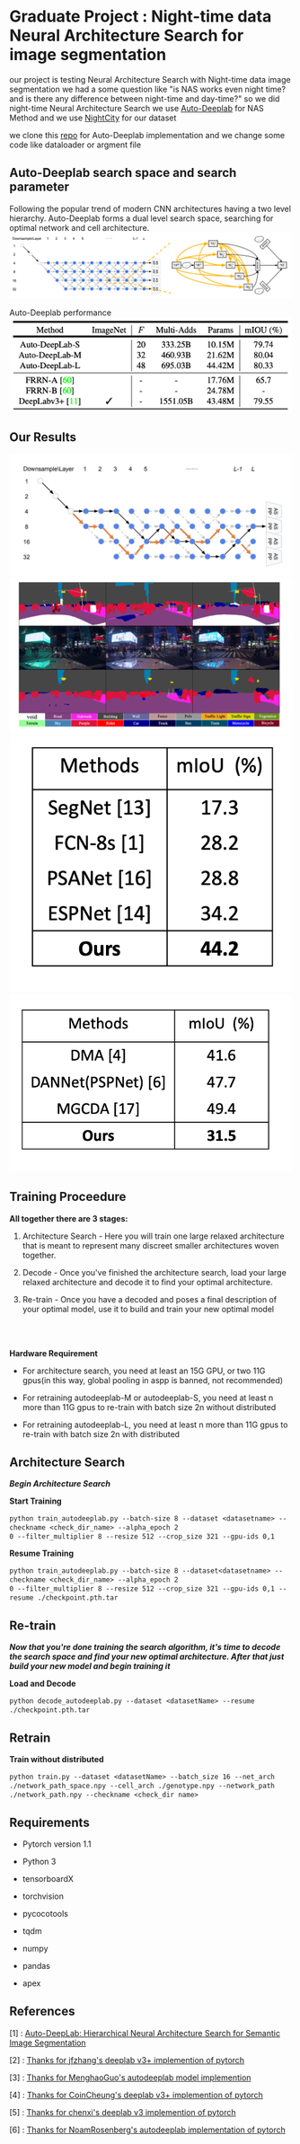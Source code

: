 # Graduate Project : Night-time data Neural Architecture Search for image segmentation
our project is testing Neural Architecture Search with Night-time data image segmentation 
we had a some question like "is NAS works even night time? and is there any difference between night-time and day-time?" 
so we did night-time Neural Architecture Search 
we use [Auto-Deeplab](https://arxiv.org/abs/1901.02985) for NAS Method and we use [NightCity](https://dmcv.sjtu.edu.cn/people/phd/tanxin/NightCity/index.html) for our dataset 

we clone this [repo](https://github.com/NoamRosenberg/autodeeplab) for Auto-Deeplab implementation and we change some code like dataloader or argment file  


## Auto-Deeplab search space and search parameter
Following the popular trend of modern CNN architectures having a two level hierarchy. Auto-Deeplab forms a dual level search space, searching for optimal network and cell architecture.
![network and cell level search space](./images/networkandcell.png)


Auto-Deeplab performance 
![model results](./images/results.png)

## Our Results
![Our Search Results image of NightCity data](./images/our_search_result.png)
![Our Results image of NightCity validation](./images/NightCityResult.png)
![Our performance table of NightCity validation](./images/compare_nightval.png)
![Our performance table of NightTimeDriving test](./images/compare_nightimedriving_test.png)


## Training Proceedure

**All together there are 3 stages:**

1. Architecture Search - Here you will train one large relaxed architecture that is meant to represent many discreet smaller architectures woven together.

2. Decode - Once you've finished the architecture search, load your large relaxed architecture and decode it to find your optimal architecture.

3. Re-train - Once you have a decoded and poses a final description of your optimal model, use it to build and train your new optimal model

<br/><br/>

**Hardware Requirement**

* For architecture search, you need at least an 15G GPU, or two 11G gpus(in this way, global pooling in aspp is banned, not recommended)

* For retraining autodeeplab-M or autodeeplab-S, you need at least n more than 11G gpus to re-train with batch size 2n without distributed

* For retraining autodeeplab-L, you need at least n more than 11G gpus to re-train with batch size 2n with distributed
 
 ## Architecture Search


***Begin Architecture Search***

**Start Training**

```
python train_autodeeplab.py --batch-size 8 --dataset <datasetname> --checkname <check_dir_name> --alpha_epoch 2
0 --filter_multiplier 8 --resize 512 --crop_size 321 --gpu-ids 0,1
```

**Resume Training**

```
python train_autodeeplab.py --batch-size 8 --dataset<datasetname> --checkname <check_dir_name> --alpha_epoch 2
0 --filter_multiplier 8 --resize 512 --crop_size 321 --gpu-ids 0,1 --resume ./checkpoint.pth.tar
```

## Re-train

***Now that you're done training the search algorithm, it's time to decode the search space and find your new optimal architecture. 
After that just build your new model and begin training it***


**Load and Decode**
```
python decode_autodeeplab.py --dataset <datasetName> --resume ./checkpoint.pth.tar

```

## Retrain

**Train without distributed**
```
python train.py --dataset <datasetName> --batch_size 16 --net_arch ./network_path_space.npy --cell_arch ./genotype.npy --network_path ./network_path.npy --checkname <check_dir name>
```





## Requirements

* Pytorch version 1.1

* Python 3

* tensorboardX

* torchvision

* pycocotools

* tqdm

* numpy

* pandas

* apex

## References
[1] : [Auto-DeepLab: Hierarchical Neural Architecture Search for Semantic Image Segmentation](https://arxiv.org/abs/1901.02985)

[2] : [Thanks for jfzhang's deeplab v3+ implemention of pytorch](https://github.com/jfzhang95/pytorch-deeplab-xception)

[3] : [Thanks for MenghaoGuo's autodeeplab model implemention](https://github.com/MenghaoGuo/AutoDeeplab)

[4] : [Thanks for CoinCheung's deeplab v3+ implemention of pytorch](https://github.com/CoinCheung/DeepLab-v3-plus-cityscapes)

[5] : [Thanks for chenxi's deeplab v3 implemention of pytorch](https://github.com/chenxi116/DeepLabv3.pytorch)

[6] : [Thanks for NoamRosenberg's autodeeplab implementation of pytorch](https://github.com/NoamRosenberg/autodeeplab) 
